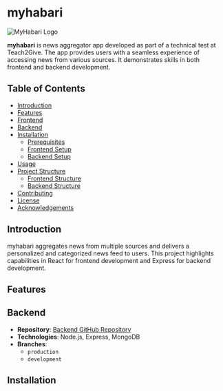 # myhabari

![MyHabari Logo](path_to_logo_image) <!-- Replace with the actual path to your logo image -->

**myhabari** is  news aggregator app developed as part of a technical test at Teach2Give. The app provides users with a seamless experience of accessing news from various sources. It demonstrates skills in both frontend and backend development.

## Table of Contents

- [Introduction](#introduction)
- [Features](#features)
- [Frontend](#frontend)
- [Backend](#backend)
- [Installation](#installation)
  - [Prerequisites](#prerequisites)
  - [Frontend Setup](#frontend-setup)
  - [Backend Setup](#backend-setup)
- [Usage](#usage)
- [Project Structure](#project-structure)
  - [Frontend Structure](#frontend-structure)
  - [Backend Structure](#backend-structure)
- [Contributing](#contributing)
- [License](#license)
- [Acknowledgements](#acknowledgements)

## Introduction

myhabari aggregates news from multiple sources and delivers a personalized and categorized news feed to users. This project highlights capabilities in React for frontend development and Express for backend development.

## Features


## Backend

- **Repository**: [Backend GitHub Repository](<https://github.com/mbugua97/MyHabari>)
- **Technologies**: Node.js, Express, MongoDB
- **Branches**:
  - `production`
  - `development`

## Installation


